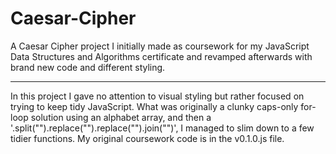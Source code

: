 # Caesar-Cipher
A Caesar Cipher project I initially made as coursework for my JavaScript Data Structures and Algorithms certificate and revamped afterwards with brand new code and different styling.

----------

In this project I gave no attention to visual styling but rather focused on trying to keep tidy JavaScript.
What was originally a clunky caps-only for-loop solution using an alphabet array, and then a '.split("").replace("").replace("").join("")', I managed to slim down to a few tidier functions.
My original coursework code is in the v0.1.0.js file.
